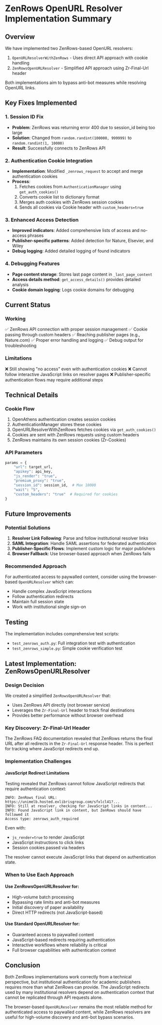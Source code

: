 # ZenRows OpenURL Resolver Implementation Summary

## Overview
We have implemented two ZenRows-based OpenURL resolvers:
1. `OpenURLResolverWithZenRows` - Uses direct API approach with cookie handling
2. `ZenRowsOpenURLResolver` - Simplified API approach using Zr-Final-Url header

Both implementations aim to bypass anti-bot measures while resolving OpenURL links.

## Key Fixes Implemented

### 1. Session ID Fix
- **Problem**: ZenRows was returning error 400 due to session_id being too large
- **Solution**: Changed from `random.randint(100000, 999999)` to `random.randint(1, 10000)`
- **Result**: Successfully connects to ZenRows API

### 2. Authentication Cookie Integration
- **Implementation**: Modified `_zenrows_request` to accept and merge authentication cookies
- **Process**:
  1. Fetches cookies from `AuthenticationManager` using `get_auth_cookies()`
  2. Converts cookie list to dictionary format
  3. Merges auth cookies with ZenRows session cookies
  4. Sends all cookies via Cookie header with `custom_headers=true`

### 3. Enhanced Access Detection
- **Improved indicators**: Added comprehensive lists of access and no-access phrases
- **Publisher-specific patterns**: Added detection for Nature, Elsevier, and Wiley
- **Debug logging**: Added detailed logging of found indicators

### 4. Debugging Features
- **Page content storage**: Stores last page content in `_last_page_content`
- **Access details method**: `get_access_details()` provides detailed analysis
- **Cookie domain logging**: Logs cookie domains for debugging

## Current Status

### Working
✅ ZenRows API connection with proper session management
✅ Cookie passing through custom headers
✅ Reaching publisher pages (e.g., Nature.com)
✅ Proper error handling and logging
✅ Debug output for troubleshooting

### Limitations
❌ Still showing "no access" even with authentication cookies
❌ Cannot follow interactive JavaScript links on resolver pages
❌ Publisher-specific authentication flows may require additional steps

## Technical Details

### Cookie Flow
1. OpenAthens authentication creates session cookies
2. AuthenticationManager stores these cookies
3. OpenURLResolverWithZenRows fetches cookies via `get_auth_cookies()`
4. Cookies are sent with ZenRows requests using custom headers
5. ZenRows maintains its own session cookies (Zr-Cookies)

### API Parameters
```python
params = {
    "url": target_url,
    "apikey": api_key,
    "js_render": "true",
    "premium_proxy": "true",
    "session_id": session_id,  # Max 10000
    "wait": "5",
    "custom_headers": "true"  # Required for cookies
}
```

## Future Improvements

### Potential Solutions
1. **Resolver Link Following**: Parse and follow institutional resolver links
2. **SAML Integration**: Handle SAML assertions for federated authentication
3. **Publisher-Specific Flows**: Implement custom logic for major publishers
4. **Browser Fallback**: Use browser-based approach when ZenRows fails

### Recommended Approach
For authenticated access to paywalled content, consider using the browser-based `OpenURLResolver` which can:
- Handle complex JavaScript interactions
- Follow authentication redirects
- Maintain full session state
- Work with institutional single sign-on

## Testing
The implementation includes comprehensive test scripts:
- `test_zenrows_auth.py`: Full integration test with authentication
- `test_zenrows_simple.py`: Simple cookie verification test

## Latest Implementation: ZenRowsOpenURLResolver

### Design Decision
We created a simplified `ZenRowsOpenURLResolver` that:
- Uses ZenRows API directly (not browser service)
- Leverages the `Zr-Final-Url` header to track final destinations
- Provides better performance without browser overhead

### Key Discovery: Zr-Final-Url Header
The ZenRows FAQ documentation revealed that ZenRows returns the final URL after all redirects in the `Zr-Final-Url` response header. This is perfect for tracking where JavaScript redirects end up.

### Implementation Challenges

#### JavaScript Redirect Limitations
Testing revealed that ZenRows cannot follow JavaScript redirects that require authentication context:

```
INFO: ZenRows final URL: https://unimelb.hosted.exlibrisgroup.com/sfxlcl41?...
INFO: Still at resolver, checking for JavaScript links in content...
INFO: Found JavaScript link in content, but ZenRows should have followed it
Access type: zenrows_auth_required
```

Even with:
- `js_render=true` to render JavaScript
- JavaScript instructions to click links
- Session cookies passed via headers

The resolver cannot execute JavaScript links that depend on authentication state.

### When to Use Each Approach

#### Use ZenRowsOpenURLResolver for:
- High-volume batch processing
- Bypassing rate limits and anti-bot measures
- Initial discovery of paper availability
- Direct HTTP redirects (not JavaScript-based)

#### Use Standard OpenURLResolver for:
- Guaranteed access to paywalled content
- JavaScript-based redirects requiring authentication
- Interactive workflows where reliability is critical
- Full browser capabilities with authentication context

## Conclusion
Both ZenRows implementations work correctly from a technical perspective, but institutional authentication for academic publishers requires more than what ZenRows can provide. The JavaScript redirects used by many institutional resolvers depend on authentication context that cannot be replicated through API requests alone.

The browser-based `OpenURLResolver` remains the most reliable method for authenticated access to paywalled content, while ZenRows resolvers are useful for high-volume discovery and anti-bot bypass scenarios.